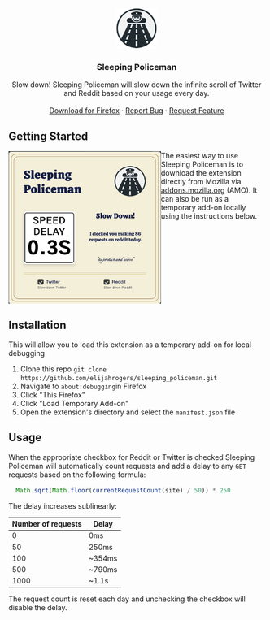 <br />
<div align="center">
  <a href="https://github.com/elijahrogers/sleeping_policeman">
    <img src="https://raw.githubusercontent.com/elijahrogers/sleeping_policeman/master/policeman-transparent.png" alt="Logo" width="80" height="80">
  </a>

<h3 align="center">Sleeping Policeman</h3>
  <p align="center">
    Slow down! Sleeping Policeman will slow down the infinite scroll of Twitter and Reddit based on your usage every day.
    <br />
    <br />
    <a href="https://addons.mozilla.org/en-US/firefox/addon/sleeping-policeman/">Download for Firefox</a>
    ·
    <a href="https://github.com/elijahrogers/sleeping_policeman/issues/new?labels=bug&template=bug-report---.md">Report Bug</a>
    ·
    <a href="https://github.com/elijahrogers/sleeping_policeman/issues/new?labels=enhancement&template=feature-request---.md">Request Feature</a>
  </p>
</div>


## Getting Started

<img align="left" src="popup.png" alt="popup" width="300" height="300">

The easiest way to use Sleeping Policeman is to download the extension directly from Mozilla via <a href="https://addons.mozilla.org/en-US/firefox/addon/sleeping-policeman/">addons.mozilla.org</a> (AMO). It can also be run as a temporary add-on locally using the instructions below.

<br clear="left"/>


## Installation

This will allow you to load this extension as a temporary add-on for local debugging

1. Clone this repo `git clone https://github.com/elijahrogers/sleeping_policeman.git`
2. Navigate to `about:debugging`in Firefox
3. Click "This Firefox"
4. Click "Load Temporary Add-on"
5. Open the extension's directory and select the `manifest.json` file

## Usage

When the appropriate checkbox for Reddit or Twitter is checked Sleeping Policeman will automatically count requests and add a delay to any `GET` requests based on the following formula:

```javascript
  Math.sqrt(Math.floor(currentRequestCount(site) / 50)) * 250
```

The delay increases sublinearly:

|Number of requests|Delay|
|---|---|
|0|0ms|
|50|250ms|
|100|~354ms|
|500|~790ms|
|1000|~1.1s|

The request count is reset each day and unchecking the checkbox will disable the delay.
